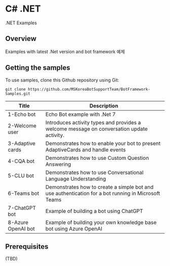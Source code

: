 # C# .NET 
.NET Examples

## Overview
Examples with latest .Net version and bot framework
 예제 

## Getting the samples
To use samples, clone this Github repository using Git:

```
git clone https://github.com/MSKoreaBotSupportTeam/BotFramework-Samples.git
```

| Title | Description |
|---------|---------|
| 1-Echo bot | Echo Bot example with .Net 7 |
| 2-Welcome user | Introduces activity types and provides a welcome message on conversation update activity.|
| 3-Adaptive cards | Demonstrates how to enable your bot to present AdaptiveCards and handle events |
| 4-CQA bot | Demonstrates how to use Custom Question Answering |
| 5-CLU bot | Demonstrates how to use Conversational Language Understanding |
| 6-Teams bot | Demonstrates how to create a simple bot and use authentication for a bot running in Microsoft Teams |
| 7-ChatGPT bot | Example of building a bot using ChatGPT  |
| 8-Azure OpenAI bot | Example of building your own knowledge base bot using Azure OpenAI |

## Prerequisites
(TBD)


